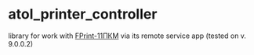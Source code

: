 atol_printer_controller
=======================
library for work with [FPrint-11ПКМ](http://www.atol.ru/products/kkt/fprint/fprint-11-ptk-mobile.html#description) 
via its remote service app (tested on v. 9.0.0.2) 

